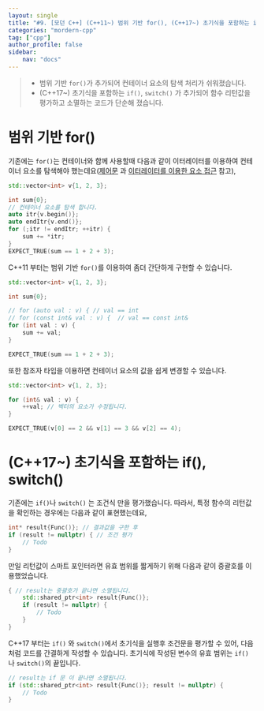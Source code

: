 ```yaml
---
layout: single
title: "#9. [모던 C++] (C++11~) 범위 기반 for(), (C++17~) 초기식을 포함하는 if(), switch()"
categories: "mordern-cpp"
tag: ["cpp"]
author_profile: false
sidebar: 
    nav: "docs"
---
```


> * 범위 기반 `for()`가 추가되어 컨테이너 요소의 탐색 처리가 쉬워졌습니다.
> * (C++17~) 초기식을 포함하는 `if()`, `switch()` 가 추가되어 함수 리턴값을 평가하고 소멸하는 코드가 단순해 졌습니다.

# 범위 기반 for()

기존에는 `for()`는 컨테이너와 함께 사용할때 다음과 같이 이터레이터를 이용하여 컨테이너 요소를 탐색해야 했는데요([제어문](https://tango1202.github.io/classic-cpp-guide/classic-cpp-guide-statements/) 과 [이터레이터를 이용한 요소 접근](https://tango1202.github.io/classic-cpp-stl/classic-cpp-stl-iterator/#%EC%9D%B4%ED%84%B0%EB%A0%88%EC%9D%B4%ED%84%B0%EB%A5%BC-%EC%9D%B4%EC%9A%A9%ED%95%9C-%EC%9A%94%EC%86%8C-%EC%A0%91%EA%B7%BC) 참고),

```cpp
std::vector<int> v{1, 2, 3};

int sum{0};
// 컨테이너 요소를 탐색 합니다.
auto itr{v.begin()};
auto endItr{v.end()};
for (;itr != endItr; ++itr) {
    sum += *itr;
}
EXPECT_TRUE(sum == 1 + 2 + 3);
```

C++11 부터는 범위 기반 `for()`를 이용하여 좀더 간단하게 구현할 수 있습니다.

```cpp
std::vector<int> v{1, 2, 3};

int sum{0};

// for (auto val : v) { // val == int
// for (const int& val : v) {  // val == const int&
for (int val : v) {
    sum += val;
}

EXPECT_TRUE(sum == 1 + 2 + 3);
```

또한 참조자 타입을 이용하면 컨테이너 요소의 값을 쉽게 변경할 수 있습니다.

```cpp
std::vector<int> v{1, 2, 3};

for (int& val : v) {
    ++val; // 벡터의 요소가 수정됩니다.
}

EXPECT_TRUE(v[0] == 2 && v[1] == 3 && v[2] == 4);
```

# (C++17~) 초기식을 포함하는 if(), switch()

기존에는 `if()`나 `switch()` 는 조건식 만을 평가했습니다. 따라서, 특정 함수의 리턴값을 확인하는 경우에는 다음과 같이 표현했는데요,

```cpp
int* result{Func()}; // 결과값을 구한 후
if (result != nullptr) { // 조건 평가
    // Todo
}
```

만일 리턴값이 스마트 포인터라면 유효 범위를 짧게하기 위해 다음과 같이 중괄호를 이용했었습니다.

```cpp
{ // result는 중괄호가 끝나면 소멸됩니다.
    std::shared_ptr<int> result{Func()};
    if (result != nullptr) {
        // Todo
    }
}
```

C++17 부터는 `if()` 와 `switch()`에서 초기식을 실행후 조건문을 평가할 수 있어, 다음처럼 코드를 간결하게 작성할 수 있습니다. 초기식에 작성된 변수의 유효 범위는 `if()` 나 `switch()`의 끝입니다.

```cpp
// result는 if 문 이 끝나면 소멸됩니다.
if (std::shared_ptr<int> result{Func()}; result != nullptr) {
    // Todo
}
```

